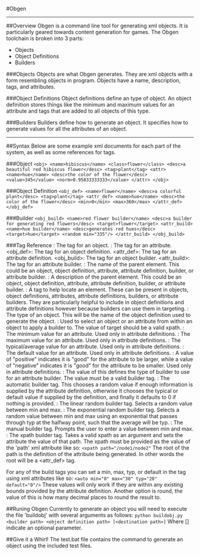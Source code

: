 #Obgen

---

##Overview
Obgen is a command line tool for generating xml objects.
It is particularly geared towards content generation for games.
The Obgen toolchain is broken into 3 parts:
  - Objects
  - Object Definitions
  - Builders
  
###Objects
Objects are what Obgen generates. They are xml objects with a form resembling
objects in program. Objects have a name, description, tags, and attributes.

###Object Definitions
Object definitions define an type of object. An object definition stores things
like the minimum and maximum values for an attribute and tags that are added to
all objects of this type.

###Builders
Builders define how to generate an object. It specifies how to generate values
for all the attributes of an object.

---

##Syntax
Below are some example xml documents for each part of the system, as well as
some references for tags.

###Object
`<obj>
  <name>hibiscus</name>
  <class>flower</class>
  <desc>a beautiful red hibiscus flower</desc>
  <tag>plant</tag>
  <attr>
    <name>hue</name>
    <desc>the color of the flower</desc>
    <value>345</value>
    <norm>0.95833333333</value>
  </attr>
</obj>`

###Object Definition
`<obj_def>
  <name>flower</name>
  <desc>a colorful plant</desc>
  <tag>plant</tag>
  <attr_def>
    <name>hue</name>
    <desc>the color of the flower</desc>
    <min>0</min>
    <max>360</max>
  </attr_def>
</obj_def>`

###Builder
`<obj_build>
  <name>red flower builder</name>
  <desc>a builder for generating red flowers</desc>
  <target>flower</target>
  <attr_build>
    <name>hue builder</name>
    <desc>generates red hues</desc>
    <target>hue</target>
    <random min="335"/>
  </attr_build>
</obj_build>`

###Tag Reference
<obj>:
  The tag for an object.
<attr>:
  The tag for an attribute.
<obj_def>:
  The tag for an object definition.
<attr_def>:
  The tag for an attribute definition.
<obj_build>:
  The tag for an object builder.
<attr_build>:
  The tag for an attribute builder.
<name>:
  The name of the parent element. This could be an object, object definition,
  attribute, attribute definition, builder, or attribute builder.
<desc>:
  A description of the parent element. This could be an object, object
  definition, attribute, attribute definition, builder, or attribute builder.
<tag>:
  A tag to help locate an element. These can be present in objects, object
  definitions, attributes, attribute definitions, builders, or attribute
  builders. They are particularly helpful to include in object definitions
  and attribute definitions however because builders can use them in targeting.
<class>:
  The type of an object. This will be the name of the object definition used
  to generate the object.
<target>:
  Used to select an object or an attribute from within an object to apply a
  builder to. The value of target should be a valid xpath.
<min>:
  The minimum value for an attribute. Used only in attribute definitions.
<max>:
  The maximum value for an attribute. Used only in attribute definitions.
<typ>:
  The typical/average value for an attribute. Used only in attribute
  definitions.
<default>:
  The default value for an attribute. Used only in attribute definitions.
<valence>:
  A value of "positive" indicates it is "good" for the attribute to be
  larger, while a value of "negative" indicates it is "good" for the attribute
  to be smaller. Used only in attribute definitions.
<build>:
  The value of this defines the type of builder to use for an attribute builder.
  The value must be a valid builder tag.
<auto>:
  The automatic builder tag. This chooses a random value if enough information
  is supplied by the attribute definition, otherwise it chooses the typical or
  default value if supplied by the definition, and finally it defaults to 0 if
  nothing is provided.
<lin>:
  The linear random builder tag. Selects a random value between min and max.
<exp>:
  The exponential random builder tag. Selects a random value between min and
  max using an exponential that passes through typ at the halfway point, such
  that the average will be typ.
<manual>:
  The manual builder tag. Prompts the user to enter a value between min and max.
<xpath>:
  The xpath builder tag. Takes a valid xpath as an argument and sets the
  attribute the value of that path. The xpath must be provided as the value
  of the 'path' xml attribute like so:
  `<xpath path="/node1/node2"`
  The root of the path is the definition of the attribute being generated. In
  other words the root will be a <attr_def> tag.

For any of the build tags you can set a min, max, typ, or default in the tag
using xml attributes like so:
`<auto min="0" max="30" typ="20" default="0"/>`
These values will only work if they are within any existing bounds provided
by the attribute definition.
Another option is round, the value of this is how many decimal places to
round the result to.

##Runing Obgen
Currently to generate an object you will need to execute the file 'buildobj'
with several arguments as follows:
`python buildobj.py <builder path> <object definition path> [<destination path>]`
Where [] indicate an optional parameter.

##Give it a Whirl!
The test.bat file contains the command to generate an object using the included
test files.
